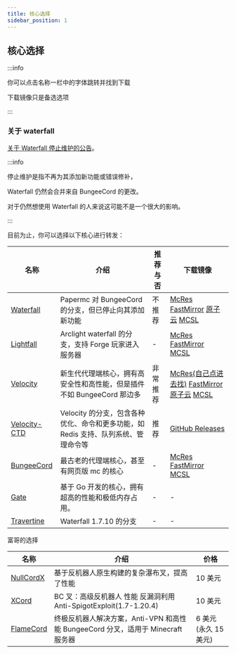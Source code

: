 ```yaml
---
title: 核心选择
sidebar_position: 1
---
```


## 核心选择

:::info

你可以点击名称一栏中的字体跳转并找到下载

下载镜像只是备选选项

:::

### 关于 waterfall

[关于 Waterfall 停止维护的公告](https://forums.papermc.io/threads/announcing-the-end-of-life-of-waterfall.1088/)。

:::info

停止维护是指不再为其添加新功能或错误修补，

Waterfall 仍然会合并来自 BungeeCord 的更改。

对于仍然想使用 Waterfall 的人来说这可能不是一个很大的影响。

:::

目前为止，你可以选择以下核心进行转发：

<!--markdownlint-disable line-length-->

| 名称                                                        | 介绍                                      | 推荐与否 | 下载镜像                                                                                                                                                                                                                         |
|-----------------------------------------------------------|-----------------------------------------|------|------------------------------------------------------------------------------------------------------------------------------------------------------------------------------------------------------------------------------|
| [Waterfall](https://papermc.io/software/waterfall)        | Papermc 对 BungeeCord 的分支，但已停止向其添加新功能    | 不推荐  | [McRes](https://mcres.cn/downloads/waterfall.html) [FastMirror](https://www.fastmirror.net/#/download/Waterfall) [原子云](https://res.nullatom.com/Minecraft/Server/Waterfall/) [MCSL](https://sync.mcsl.com.cn/core/Waterfall) |
| [Lightfall](https://github.com/ArclightPowered/lightfall) | Arclight waterfall 的分支，支持 Forge 玩家进入服务器    | -    | [McRes](https://dev.mcres.cn/job/Lightfall/lastBuild/) [FastMirror](https://www.fastmirror.net/#/download/lightfall) [MCSL](https://sync.mcsl.com.cn/core/Lightfall)                                                         |
| [Velocity](https://papermc.io/software/velocity)          | 新生代代理端核心，拥有高安全性和高性能，但是插件不如 BungeeCord 那边多 | 非常推荐 | [McRes(自己点进去找)](https://mcres.cn/) [FastMirror](https://www.fastmirror.net/#/download/Velocity) [原子云](https://res.nullatom.com/Minecraft/Server/Velocity/) [MCSL](https://sync.mcsl.com.cn/core/Velocity)                    |
| [Velocity-CTD](https://github.com/GemstoneGG/Velocity-CTD) | Velocity 的分支，包含各种优化、命令和更多功能，如 Redis 支持、队列系统、管理命令等 | 推荐 | [GitHub Releases](https://github.com/GemstoneGG/Velocity-CTD/releases) |
| [BungeeCord](https://github.com/SpigotMC/BungeeCord)      | 最古老的代理端核心，甚至有网页版 mc 的核心                   | -    | [McRes](https://repo.wdsj.io/repository/Bungeecord/BungeeCord.jar) [FastMirror](https://www.fastmirror.net/#/download/BungeeCord) [MCSL](https://sync.mcsl.com.cn/core/BungeeCord)                                           |
| [Gate](https://gate.minekube.com/)                        | 基于 Go 开发的核心，拥有超高的性能和极低内存占用。               | -    | -                                                                                                                                                                                                                            |
| [Travertine](https://github.com/PaperMC/Travertine)       | Waterfall 1.7.10 的分支                    | -    | -                                                                                                                                                                                                                            |

富哥的选择

| 名称                                                                               | 介绍                                                  | 价格          |
|----------------------------------------------------------------------------------|-----------------------------------------------------|-------------|
| [NullCordX](https://polymart.org/resource/nullcordx.1476/updates)                | 基于反机器人原生构建的复杂瀑布叉，提高了性能                              | 10 美元        |
| [XCord](https://builtbybit.com/resources/xcord-high-performance-anti-bot.16843/) | BC 叉：高级反机器人  性能 反漏洞利用 Anti-SpigotExploit(1.7-1.20.4) | 10 美元        |
| [FlameCord](https://www.flamecord.com/)                                          | 终极反机器人解决方案，Anti-VPN 和高性能 BungeeCord 分叉，适用于 Minecraft 服务器 | 6 美元 (永久 15 美元) |

<!--markdownlint-enable line-length-->


